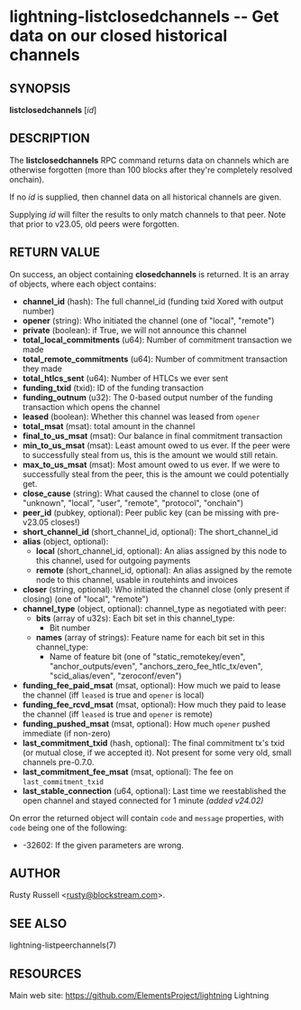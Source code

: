 lightning-listclosedchannels -- Get data on our closed historical channels
==========================================================================

SYNOPSIS
--------

**listclosedchannels** \[*id*\]

DESCRIPTION
-----------

The **listclosedchannels** RPC command returns data on channels which
are otherwise forgotten (more than 100 blocks after they're completely
resolved onchain).

If no *id* is supplied, then channel data on all historical channels are given.

Supplying *id* will filter the results to only match channels to that peer.  Note that prior to v23.05, old peers were forgotten.

RETURN VALUE
------------

[comment]: # (GENERATE-FROM-SCHEMA-START)
On success, an object containing **closedchannels** is returned.  It is an array of objects, where each object contains:

- **channel\_id** (hash): The full channel\_id (funding txid Xored with output number)
- **opener** (string): Who initiated the channel (one of "local", "remote")
- **private** (boolean): if True, we will not announce this channel
- **total\_local\_commitments** (u64): Number of commitment transaction we made
- **total\_remote\_commitments** (u64): Number of commitment transaction they made
- **total\_htlcs\_sent** (u64): Number of HTLCs we ever sent
- **funding\_txid** (txid): ID of the funding transaction
- **funding\_outnum** (u32): The 0-based output number of the funding transaction which opens the channel
- **leased** (boolean): Whether this channel was leased from `opener`
- **total\_msat** (msat): total amount in the channel
- **final\_to\_us\_msat** (msat): Our balance in final commitment transaction
- **min\_to\_us\_msat** (msat): Least amount owed to us ever.  If the peer were to successfully steal from us, this is the amount we would still retain.
- **max\_to\_us\_msat** (msat): Most amount owed to us ever.  If we were to successfully steal from the peer, this is the amount we could potentially get.
- **close\_cause** (string): What caused the channel to close (one of "unknown", "local", "user", "remote", "protocol", "onchain")
- **peer\_id** (pubkey, optional): Peer public key (can be missing with pre-v23.05 closes!)
- **short\_channel\_id** (short\_channel\_id, optional): The short\_channel\_id
- **alias** (object, optional):
  - **local** (short\_channel\_id, optional): An alias assigned by this node to this channel, used for outgoing payments
  - **remote** (short\_channel\_id, optional): An alias assigned by the remote node to this channel, usable in routehints and invoices
- **closer** (string, optional): Who initiated the channel close (only present if closing) (one of "local", "remote")
- **channel\_type** (object, optional): channel\_type as negotiated with peer:
  - **bits** (array of u32s): Each bit set in this channel\_type:
    - Bit number
  - **names** (array of strings): Feature name for each bit set in this channel\_type:
    - Name of feature bit (one of "static\_remotekey/even", "anchor\_outputs/even", "anchors\_zero\_fee\_htlc\_tx/even", "scid\_alias/even", "zeroconf/even")
- **funding\_fee\_paid\_msat** (msat, optional): How much we paid to lease the channel (iff `leased` is true and `opener` is local)
- **funding\_fee\_rcvd\_msat** (msat, optional): How much they paid to lease the channel (iff `leased` is true and `opener` is remote)
- **funding\_pushed\_msat** (msat, optional): How much `opener` pushed immediate (if non-zero)
- **last\_commitment\_txid** (hash, optional): The final commitment tx's txid (or mutual close, if we accepted it).  Not present for some very old, small channels pre-0.7.0.
- **last\_commitment\_fee\_msat** (msat, optional): The fee on `last_commitment_txid`
- **last\_stable\_connection** (u64, optional): Last time we reestablished the open channel and stayed connected for 1 minute *(added v24.02)*

[comment]: # (GENERATE-FROM-SCHEMA-END)

On error the returned object will contain `code` and `message` properties,
with `code` being one of the following:

- -32602: If the given parameters are wrong.

AUTHOR
------

Rusty Russell <<rusty@blockstream.com>>.

SEE ALSO
--------

lightning-listpeerchannels(7)

RESOURCES
---------

Main web site: <https://github.com/ElementsProject/lightning> Lightning

[comment]: # ( SHA256STAMP:559d917217fe6d765d8bf019e46bf03d37dae9a437e530b1456252bcb901cbc9)
